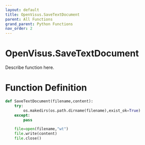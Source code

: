 ```yaml
---
layout: default
title: OpenVisus.SaveTextDocument
parent: All Functions
grand_parent: Python Functions
nav_order: 2
---
```


# OpenVisus.SaveTextDocument

Describe function here.

# Function Definition

```python
def SaveTextDocument(filename,content):
	try:
		os.makedirs(os.path.dirname(filename),exist_ok=True)
	except:
		pass

	file=open(filename,"wt")
	file.write(content)
	file.close()		
```